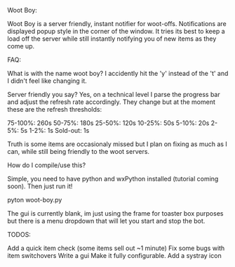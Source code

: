 Woot Boy:

Woot Boy is a server friendly, instant notifier for woot-offs. Notifications are displayed popup style in the corner of the window. It tries its best to keep a load off the server while still instantly notifying you of new items as they come up.

FAQ:

What is with the name woot boy?
I accidently hit the 'y' instead of the 't' and I didn't feel like changing it.

Server friendly you say?
Yes, on a technical level I parse the progress bar and adjust the refresh rate accordingly. They change but at the moment these are the refresh thresholds:

75-100%: 260s
50-75%: 180s
25-50%: 120s
10-25%: 50s
5-10%: 20s
2-5%: 5s
1-2%: 1s
Sold-out: 1s

Truth is some items are occasionaly missed but I plan on fixing as much as I can, while still being friendly to the woot servers.

How do I compile/use this?

Simple, you need to have python and wxPython installed (tutorial coming soon).
Then just run it!

pyton woot-boy.py

The gui is currently blank, im just using the frame for toaster box purposes but there is a menu dropdown that will let you start and stop the bot.

TODOS:

Add a quick item check (some items sell out ~1 minute)
Fix some bugs with item switchovers
Write a gui
Make it fully configurable.
Add a systray icon


